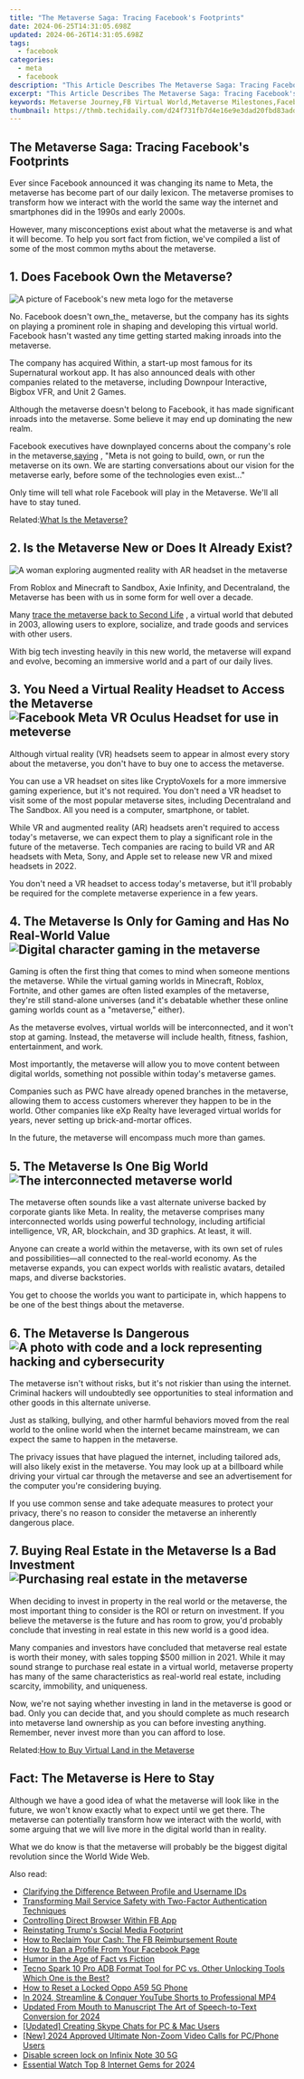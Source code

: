 ```yaml
---
title: "The Metaverse Saga: Tracing Facebook's Footprints"
date: 2024-06-25T14:31:05.698Z
updated: 2024-06-26T14:31:05.698Z
tags:
  - facebook
categories:
  - meta
  - facebook
description: "This Article Describes The Metaverse Saga: Tracing Facebook's Footprints"
excerpt: "This Article Describes The Metaverse Saga: Tracing Facebook's Footprints"
keywords: Metaverse Journey,FB Virtual World,Metaverse Milestones,Facebook's VR Role,Social Media Universe,Tech Saga,Digital Realm Expansion
thumbnail: https://thmb.techidaily.com/d24f731fb7d4e16e9e3dad20fbd83add26d8b00ef3415c454c76fbd282fafbfc.jpg
---
```


## The Metaverse Saga: Tracing Facebook's Footprints

 Ever since Facebook announced it was changing its name to Meta, the metaverse has become part of our daily lexicon. The metaverse promises to transform how we interact with the world the same way the internet and smartphones did in the 1990s and early 2000s.

 However, many misconceptions exist about what the metaverse is and what it will become. To help you sort fact from fiction, we've compiled a list of some of the most common myths about the metaverse.

## 1\. Does Facebook Own the Metaverse?

![A picture of Facebook's new meta logo for the metaverse](https://static1.makeuseofimages.com/wordpress/wp-content/uploads/2022/02/Facebook-Meta-Metaverse.jpeg)

 No. Facebook doesn't own_the_ metaverse, but the company has its sights on playing a prominent role in shaping and developing this virtual world. Facebook hasn't wasted any time getting started making inroads into the metaverse.

 The company has acquired Within, a start-up most famous for its Supernatural workout app. It has also announced deals with other companies related to the metaverse, including Downpour Interactive, Bigbox VFR, and Unit 2 Games.

 Although the metaverse doesn't belong to Facebook, it has made significant inroads into the metaverse. Some believe it may end up dominating the new realm.

 Facebook executives have downplayed concerns about the company's role in the metaverse,[saying](https://about.fb.com/news/2021/09/building-the-metaverse-responsibly/) , "Meta is not going to build, own, or run the metaverse on its own. We are starting conversations about our vision for the metaverse early, before some of the technologies even exist…"

 Only time will tell what role Facebook will play in the Metaverse. We'll all have to stay tuned.

 Related:[What Is the Metaverse?](https://www.makeuseof.com/what-is-the-metaverse/)

## 2\. Is the Metaverse New or Does It Already Exist?

![A woman exploring augmented reality with AR headset in the metaverse](https://static1.makeuseofimages.com/wordpress/wp-content/uploads/2022/02/Metaverse-augmented-reality.jpg)

 From Roblox and Minecraft to Sandbox, Axie Infinity, and Decentraland, the Metaverse has been with us in some form for well over a decade.

 Many [trace the metaverse back to Second Life](https://www.makeuseof.com/second-life-metaverse-comeback/) , a virtual world that debuted in 2003, allowing users to explore, socialize, and trade goods and services with other users.

 With big tech investing heavily in this new world, the metaverse will expand and evolve, becoming an immersive world and a part of our daily lives.

## 3\. You Need a Virtual Reality Headset to Access the Metaverse ![Facebook Meta VR Oculus Headset for use in meteverse](https://static1.makeuseofimages.com/wordpress/wp-content/uploads/2022/02/VR-headset-Oculus-Facebook.jpg)

 Although virtual reality (VR) headsets seem to appear in almost every story about the metaverse, you don't have to buy one to access the metaverse.

 You can use a VR headset on sites like CryptoVoxels for a more immersive gaming experience, but it's not required. You don't need a VR headset to visit some of the most popular metaverse sites, including Decentraland and The Sandbox. All you need is a computer, smartphone, or tablet.

 While VR and augmented reality (AR) headsets aren't required to access today's metaverse, we can expect them to play a significant role in the future of the metaverse. Tech companies are racing to build VR and AR headsets with Meta, Sony, and Apple set to release new VR and mixed headsets in 2022.

 You don't need a VR headset to access today's metaverse, but it'll probably be required for the complete metaverse experience in a few years.

## 4\. The Metaverse Is Only for Gaming and Has No Real-World Value ![Digital character gaming in the metaverse](https://static1.makeuseofimages.com/wordpress/wp-content/uploads/2022/02/Gamimg-Metaverse-Facebook.jpg)

 Gaming is often the first thing that comes to mind when someone mentions the metaverse. While the virtual gaming worlds in Minecraft, Roblox, Fortnite, and other games are often listed examples of the metaverse, they're still stand-alone universes (and it's debatable whether these online gaming worlds count as a "metaverse," either).

 As the metaverse evolves, virtual worlds will be interconnected, and it won't stop at gaming. Instead, the metaverse will include health, fitness, fashion, entertainment, and work.

 Most importantly, the metaverse will allow you to move content between digital worlds, something not possible within today's metaverse games.

 Companies such as PWC have already opened branches in the metaverse, allowing them to access customers wherever they happen to be in the world. Other companies like eXp Realty have leveraged virtual worlds for years, never setting up brick-and-mortar offices.

In the future, the metaverse will encompass much more than games.

## 5\. The Metaverse Is One Big World ![The interconnected metaverse world](https://static1.makeuseofimages.com/wordpress/wp-content/uploads/2022/02/Metaverse-Galaxy-World.jpg)

 The metaverse often sounds like a vast alternate universe backed by corporate giants like Meta. In reality, the metaverse comprises many interconnected worlds using powerful technology, including artificial intelligence, VR, AR, blockchain, and 3D graphics. At least, it will.

 Anyone can create a world within the metaverse, with its own set of rules and possibilities—all connected to the real-world economy. As the metaverse expands, you can expect worlds with realistic avatars, detailed maps, and diverse backstories.

 You get to choose the worlds you want to participate in, which happens to be one of the best things about the metaverse.

## 6\. The Metaverse Is Dangerous ![A photo with code and a lock representing hacking and cybersecurity](https://static1.makeuseofimages.com/wordpress/wp-content/uploads/2022/02/Metaverse-hacking-cybersecurity.jpg)

 The metaverse isn't without risks, but it's not riskier than using the internet. Criminal hackers will undoubtedly see opportunities to steal information and other goods in this alternate universe.

 Just as stalking, bullying, and other harmful behaviors moved from the real world to the online world when the internet became mainstream, we can expect the same to happen in the metaverse.

 The privacy issues that have plagued the internet, including tailored ads, will also likely exist in the metaverse. You may look up at a billboard while driving your virtual car through the metaverse and see an advertisement for the computer you're considering buying.

 If you use common sense and take adequate measures to protect your privacy, there's no reason to consider the metaverse an inherently dangerous place.

## 7\. Buying Real Estate in the Metaverse Is a Bad Investment ![Purchasing real estate in the metaverse](https://static1.makeuseofimages.com/wordpress/wp-content/uploads/2022/02/Metaverse-Real-Estate.jpg)

 When deciding to invest in property in the real world or the metaverse, the most important thing to consider is the ROI or return on investment. If you believe the metaverse is the future and has room to grow, you'd probably conclude that investing in real estate in this new world is a good idea.

 Many companies and investors have concluded that metaverse real estate is worth their money, with sales topping $500 million in 2021\. While it may sound strange to purchase real estate in a virtual world, metaverse property has many of the same characteristics as real-world real estate, including scarcity, immobility, and uniqueness.

 Now, we're not saying whether investing in land in the metaverse is good or bad. Only you can decide that, and you should complete as much research into metaverse land ownership as you can before investing anything. Remember, never invest more than you can afford to lose.

 Related:[How to Buy Virtual Land in the Metaverse](https://www.makeuseof.com/how-to-buy-virtual-land-in-the-metaverse/)

## Fact: The Metaverse is Here to Stay

 Although we have a good idea of what the metaverse will look like in the future, we won't know exactly what to expect until we get there. The metaverse can potentially transform how we interact with the world, with some arguing that we will live more in the digital world than in reality.

 What we do know is that the metaverse will probably be the biggest digital revolution since the World Wide Web.


<ins class="adsbygoogle"
     style="display:block"
     data-ad-format="autorelaxed"
     data-ad-client="ca-pub-7571918770474297"
     data-ad-slot="1223367746"></ins>



<ins class="adsbygoogle"
     style="display:block"
     data-ad-client="ca-pub-7571918770474297"
     data-ad-slot="8358498916"
     data-ad-format="auto"
     data-full-width-responsive="true"></ins>

<span class="atpl-alsoreadstyle">Also read:</span>
<div><ul>
<li><a href="https://facebook.techidaily.com/clarifying-the-difference-between-profile-and-username-ids/"><u>Clarifying the Difference Between Profile and Username IDs</u></a></li>
<li><a href="https://facebook.techidaily.com/transforming-mail-service-safety-with-two-factor-authentication-techniques/"><u>Transforming Mail Service Safety with Two-Factor Authentication Techniques</u></a></li>
<li><a href="https://facebook.techidaily.com/controlling-direct-browser-within-fb-app/"><u>Controlling Direct Browser Within FB App</u></a></li>
<li><a href="https://facebook.techidaily.com/reinstating-trumps-social-media-footprint/"><u>Reinstating Trump's Social Media Footprint</u></a></li>
<li><a href="https://facebook.techidaily.com/how-to-reclaim-your-cash-the-fb-reimbursement-route/"><u>How to Reclaim Your Cash: The FB Reimbursement Route</u></a></li>
<li><a href="https://facebook.techidaily.com/how-to-ban-a-profile-from-your-facebook-page/"><u>How to Ban a Profile From Your Facebook Page</u></a></li>
<li><a href="https://facebook.techidaily.com/humor-in-the-age-of-fact-vs-fiction/"><u>Humor in the Age of Fact vs Fiction</u></a></li>
<li><a href="https://bypass-frp.techidaily.com/tecno-spark-10-pro-adb-format-tool-for-pc-vs-other-unlocking-tools-which-one-is-the-best-by-drfone-android/"><u>Tecno Spark 10 Pro ADB Format Tool for PC vs. Other Unlocking Tools Which One is the Best?</u></a></li>
<li><a href="https://android-unlock.techidaily.com/how-to-reset-a-locked-oppo-a59-5g-phone-by-drfone-android/"><u>How to Reset a Locked Oppo A59 5G Phone</u></a></li>
<li><a href="https://youtube-help.techidaily.com/in-2024-streamline-and-conquer-youtube-shorts-to-professional-mp4/"><u>In 2024, Streamline & Conquer  YouTube Shorts to Professional MP4</u></a></li>
<li><a href="https://ai-video-apps.techidaily.com/updated-from-mouth-to-manuscript-the-art-of-speech-to-text-conversion-for-2024/"><u>Updated From Mouth to Manuscript The Art of Speech-to-Text Conversion for 2024</u></a></li>
<li><a href="https://screen-sharing-recording.techidaily.com/updated-creating-skype-chats-for-pc-and-mac-users/"><u>[Updated] Creating Skype Chats for PC & Mac Users</u></a></li>
<li><a href="https://on-screen-recording.techidaily.com/new-2024-approved-ultimate-non-zoom-video-calls-for-pcphone-users/"><u>[New] 2024 Approved  Ultimate Non-Zoom Video Calls for PC/Phone Users</u></a></li>
<li><a href="https://phone-solutions.techidaily.com/disable-screen-lock-on-infinix-note-30-5g-by-drfone-android-unlock-android-unlock/"><u>Disable screen lock on Infinix Note 30 5G</u></a></li>
<li><a href="https://facebook-video-recording.techidaily.com/essential-watch-top-8-internet-gems-for-2024/"><u>Essential Watch  Top 8 Internet Gems for 2024</u></a></li>
</ul></div>
